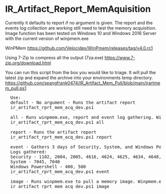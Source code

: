 # IR_Artifact_Report_MemAquisition

Currently it defaults to report if no argument is given.
The report and the events log collection are working still need to test the memory acquisition.
Image function has been tested on Windows 10 and Windows 2016 Server with the current version of winpmem.exe

WinPMem
https://github.com/Velocidex/WinPmem/releases/tag/v4.0.rc1

Using 7-Zip to compress all the output (7za.exe)
https://www.7-zip.org/download.html

You can run this script from the box you would like to triage. 
It will pull the latest zip and expand the archive into your environments temp directory.
https://github.com/seangfrank0474/IR_Artifact_Mem_Pull/blob/main/irartmem_pull.ps1

<pre>
  Use:
  default - No argument - Runs the artifact report
  ir_artifact_rprt_mem_acq_dev.ps1 
  
  all - Runs winpmem.exe, report and event log gathering. Winpmem.exe needs to be in the same directory as the script
  ir_artifact_rprt_mem_acq_dev.ps1 all
  
  report - Runs the artifact report
  ir_artifact_rprt_mem_acq_dev.ps1 report
  
  event - Gathers 3 days of Security, System, and Windows PowerShell events and writes them out to a json files.
  Logs gathered:
  Security - 1102, 2004, 2005, 4616, 4624, 4625, 4634, 4648, 4657, 4663, 4688, 4697, 4698, 4699, 4700, 4701, 4702, 4719, 4720, 4722, 4723, 4725, 4728, 4732, 4735, 4737,     4738, 4740, 4755, 4756, 4767, 4772, 4777, 4782, 4946, 4947, 4950, 4954, 4964, 5025, 5031, 5140, 5152, 5153, 5155, 5157, 5447
  System - 7045, 7040
  Windows Powershell - 400, 500
  ir_artifact_rprt_mem_acq_dev.ps1 event
  
  image - Runs winpmem.exe to pull a memory image. Winpmem.exe needs to be in the same directory as the script
  ir_artifact_rprt_mem_acq_dev.ps1 image
</pre>
  
